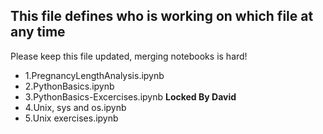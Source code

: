 ## This file defines who is working on which file at any time ##

Please keep this file updated, merging notebooks is hard!

* 1.PregnancyLengthAnalysis.ipynb
* 2.PythonBasics.ipynb
* 3.PythonBasics-Excercises.ipynb **Locked By David**
* 4.Unix, sys and os.ipynb
* 5.Unix exercises.ipynb 
